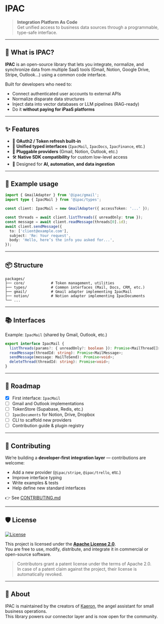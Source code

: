 # IPAC

> **Integration Platform As Code**  
> Get unified access to business data sources through a programmable, type-safe interface.

---

## 🧠 What is IPAC?

**IPAC** is an open-source library that lets you integrate, normalize, and synchronize data from multiple SaaS tools (Gmail, Notion, Google Drive, Stripe, Outlook...) using a common code interface.

Built for developers who need to:
- Connect authenticated user accounts to external APIs
- Normalize disparate data structures
- Inject data into vector databases or LLM pipelines (RAG-ready)
- Do it **without paying for iPaaS platforms**

---

## ✨ Features

- 🔐 **OAuth2 / Token refresh built-in**
- 🧩 **Unified typed interfaces** (`IpacMail`, `IpacDocs`, `IpacFinance`, etc.)
- 🔌 **Pluggable providers** (Gmail, Notion, Outlook, etc.)
- 🛠️ **Native SDK compatibility** for custom low-level access
- 🔎 Designed for **AI, automation, and data ingestion**

---

## 🔧 Example usage

```ts
import { GmailAdapter } from '@ipac/gmail';
import type { IpacMail } from '@ipac/types';

const client: IpacMail = new GmailAdapter({ accessToken: '...' });

const threads = await client.listThreads({ unreadOnly: true });
const message = await client.readMessage(threads[0].id);
await client.sendMessage({
  to: ['client@example.com'],
  subject: 'Re: Your request',
  body: 'Hello, here’s the info you asked for...',
});
```

---

## 📦 Structure

```
packages/
├── core/            # Token management, utilities
├── types/           # Common interfaces (Mail, Docs, CRM, etc.)
├── gmail/           # Gmail adapter implementing IpacMail
├── notion/          # Notion adapter implementing IpacDocuments
└── ...
```

---

## 📚 Interfaces

Example: `IpacMail` (shared by Gmail, Outlook, etc.)

```ts
export interface IpacMail {
  listThreads(params?: { unreadOnly?: boolean }): Promise<MailThread[]>;
  readMessage(threadId: string): Promise<MailMessage>;
  sendMessage(message: MailToSend): Promise<void>;
  deleteThread(threadId: string): Promise<void>;
}
```

---

## 🚀 Roadmap

- [x] First interface: `IpacMail`
- [ ] Gmail and Outlook implementations
- [ ] TokenStore (Supabase, Redis, etc.)
- [ ] `IpacDocuments` for Notion, Drive, Dropbox
- [ ] CLI to scaffold new providers
- [ ] Contribution guide & plugin registry

---

## 👥 Contributing

We’re building a **developer-first integration layer** — contributions are welcome:

- Add a new provider (`@ipac/stripe`, `@ipac/trello`, etc.)
- Improve interface typing
- Write examples & tests
- Help define new standard interfaces

👉 See [CONTRIBUTING.md](./CONTRIBUTING.md)

---

## 🛡 License

[![License](https://img.shields.io/badge/license-Apache%202.0-blue.svg)](./LICENSE)

This project is licensed under the [**Apache License 2.0**](https://www.apache.org/licenses/LICENSE-2.0).  
You are free to use, modify, distribute, and integrate it in commercial or open-source software.

> Contributors grant a patent license under the terms of Apache 2.0.  
> In case of a patent claim against the project, their license is automatically revoked.

---

## 📣 About

IPAC is maintained by the creators of [Kaeron](https://kaeron.ai), the angel assistant for small business operations.  
This library powers our connector layer and is now open for the community.
